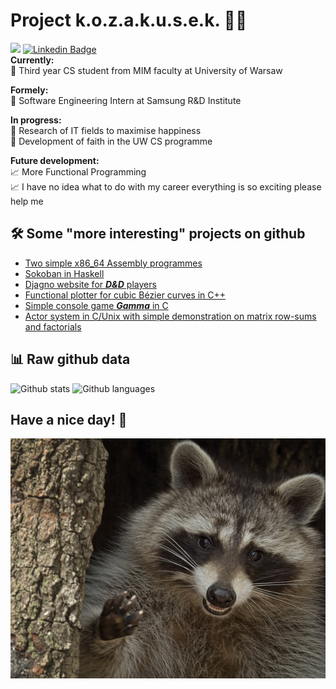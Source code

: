 # Project k.o.z.a.k.u.s.e.k. 🐱‍👤
![](https://komarev.com/ghpvc/?username=kozakusek&color=blueviolet)
[![Linkedin Badge](https://img.shields.io/badge/-kozakusek-informational?style=plastic-square&logo=Linkedin&logoColor=white)](https://www.linkedin.com/in/bart%C5%82omiej-kozaryna-52422321b/)  
__Currently:__  
 🎪 Third year CS student from MIM faculty at University of Warsaw  

__Formely:__  
 🎪 Software Engineering Intern at Samsung R&D Institute

__In progress:__  
 🐒 Research of IT fields to maximise happiness   
 🐒 Development of faith in the UW CS programme  
 
__Future development:__  
 📈 More Functional Programming  
 📈 I have no idea what to do with my career everything is so exciting please help me
 

## 🛠 Some "more interesting" projects on github 

- [Two simple x86_64 Assembly programmes](https://github.com/kozakusek/asm-so)
- [Sokoban in Haskell](https://github.com/kozakusek/Sokoban_Hs)
- [Djagno website for **_D&D_** players](https://github.com/kozakusek/bd_proj)
- [Functional plotter for cubic Bézier curves in C++](https://github.com/kozakusek/Bezier)
- [Simple console game **_Gamma_** in C](https://github.com/kozakusek/IPP/tree/master/duze%20zadanie)
- [Actor system in C/Unix with simple demonstration on matrix row-sums and factorials](https://github.com/kozakusek/CACT)

## 📊 Raw github data

![Github stats](https://github-readme-stats.vercel.app/api?username=kozakusek&show_icons=true&theme=tokyonight)
![Github languages](https://github-readme-stats.vercel.app/api/top-langs/?username=kozakusek&count_private=true&include_all_commits=true&theme=tokyonight&layout=compact&langs_count=8)

## Have a nice day! 👋
![Image](./happy_racoon.jpg)

